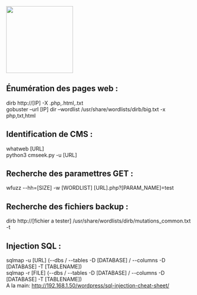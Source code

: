 <img src="https://github.com/florianges/Simple-OSCP-cheat-sheet/assets/64069514/6ada07ef-1fa7-4bad-83ff-78d636d8a6b5" height="180">

## Énumération des pages web :
dirb http://[IP] -X .php,.html,.txt  
gobuster –url [IP] dir –wordlist /usr/share/wordlists/dirb/big.txt -x php,txt,html  
## Identification de CMS :
whatweb [URL]  
python3 cmseek.py -u [URL]  
## Recherche des paramettres GET :
wfuzz --hh=[SIZE] -w [WORDLIST] [URL].php?[PARAM_NAME]=test  
## Recherche des fichiers backup :
dirb http://[fichier a tester] /usr/share/wordlists/dirb/mutations_common.txt -t
## Injection SQL :
sqlmap -u [URL] (--dbs / --tables -D [DATABASE] / --columns -D [DATABASE] -T [TABLENAME])  
sqlmap -r [FILE] (--dbs / --tables -D [DATABASE] / --columns -D [DATABASE] -T [TABLENAME])   
A la main: http://192.168.1.50/wordpress/sql-injection-cheat-sheet/  
 
